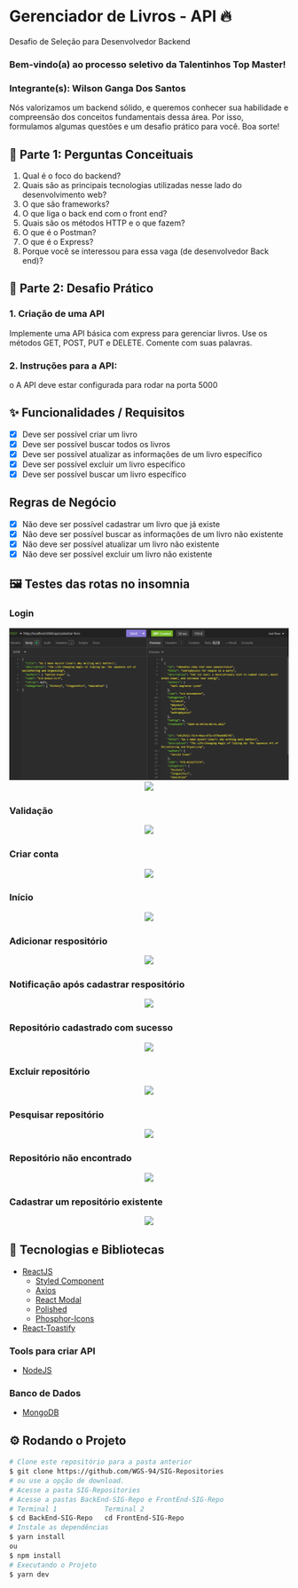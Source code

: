 <!-- Title -->
<h1> Gerenciador de Livros - API 🔥 </h1>

Desafio de Seleção para Desenvolvedor Backend

### Bem-vindo(a) ao processo seletivo da Talentinhos Top Master!

<h3>Integrante(s): Wilson Ganga Dos Santos</h3>

<p>
    Nós valorizamos um backend sólido, e queremos conhecer sua habilidade e compreensão dos
    conceitos fundamentais dessa área. Por isso, formulamos algumas questões e um desafio prático
    para você. Boa sorte!
</p>

</hr>

## 🚀 Parte 1: Perguntas Conceituais

1. Qual é o foco do backend?
2. Quais são as principais tecnologias utilizadas nesse lado do desenvolvimento web?
3. O que são frameworks?
4. O que liga o back end com o front end?
5. Quais são os métodos HTTP e o que fazem?
6. O que é o Postman?
7. O que é o Express?
8. Porque você se interessou para essa vaga (de desenvolvedor Back end)?

## 🚀 Parte 2: Desafio Prático

### 1. Criação de uma API

Implemente uma API básica com express para gerenciar livros. Use os métodos GET, POST, PUT e
DELETE. Comente com suas palavras.

### 2. Instruções para a API:

o A API deve estar configurada para rodar na porta 5000

## ✨ Funcionalidades / Requisitos

- [x] Deve ser possível criar um livro
- [x] Deve ser possível buscar todos os livros
- [x] Deve ser possível atualizar as informações de um livro específico
- [x] Deve ser possível excluir um livro específico
- [x] Deve ser possível buscar um livro específico

## Regras de Negócio

- [x] Não deve ser possível cadastrar um livro que já existe
- [x] Não deve ser possível buscar as informações de um livro não existente
- [x] Não deve ser possível atualizar um livro não existente
- [x] Não deve ser possível excluir um livro não existente

## 🖼️ Testes das rotas no insomnia

### Login

<!-- Logotipo -->
<div align="center">
  <img src="./assets/Cadastrar Livro.png">
</div>

<div align="center">
  <img src="https://user-images.githubusercontent.com/87288949/202943317-6cd92a93-3412-4a8f-9a0b-b5e61fc8a276.PNG">
</div>

### Validação

<div align="center">
  <img src="https://user-images.githubusercontent.com/87288949/202943327-1cecf634-86ee-437c-8f25-4832b1b4d9db.PNG">
</div>

### Criar conta

<div align="center">
  <img src="https://user-images.githubusercontent.com/87288949/202943324-56c3b259-2e19-420f-8637-ff7b07ccc231.PNG">
</div>

### Início

<div align="center">
  <img src="https://user-images.githubusercontent.com/87288949/202943315-e6df8642-9157-4246-bf39-5a2b20225583.PNG">
</div>

### Adicionar respositório

<div align="center">
  <img src="https://user-images.githubusercontent.com/87288949/202943308-520c8d4c-761e-4550-a587-cbd16d75763c.PNG">
</div>

### Notificação após cadastrar respositório

<div align="center">
  <img src="https://user-images.githubusercontent.com/87288949/202943322-cf3ecc23-c458-4179-b0b5-fe55d4c3f128.PNG">
</div>

### Repositório cadastrado com sucesso

<div align="center">
  <img src="https://user-images.githubusercontent.com/87288949/202943328-095854c7-3fe0-4eb2-ba0f-2c56f6af6b8b.PNG">
</div>

### Excluir repositório

<div align="center">
  <img src="https://user-images.githubusercontent.com/87288949/202943312-03be2761-9ca8-40ad-8274-36f3ea1ded3b.PNG">
</div>

### Pesquisar repositório

<div align="center">
  <img src="https://user-images.githubusercontent.com/87288949/202943325-bfd5bc22-204a-4c68-b39e-202b179cb28a.PNG">
</div>

### Repositório não encontrado

<div align="center">
  <img src="https://user-images.githubusercontent.com/87288949/202943320-4aba2d91-3ce9-43f6-9944-92745ce6d24a.PNG">
</div>

### Cadastrar um repositório existente

<div align="center">
  <img src="https://user-images.githubusercontent.com/87288949/202944636-1231f55f-b27f-4f63-ad85-f9842317eb28.PNG">
</div>

<!--
<div align="center">
  <img src="https://user-images.githubusercontent.com/87288949/202935078-acda0356-c205-430a-9cc5-3fa54f1c84be.gif">
</div>
-->

## 🧰 Tecnologias e Bibliotecas

* [ReactJS](https://pt-br.reactjs.org/tutorial/tutorial.html)
  * [Styled Component](https://www.npmjs.com/package/styled-components)
  * [Axios](https://www.npmjs.com/package/axios)
  * [React Modal](https://www.npmjs.com/package/react-modal)
  * [Polished](https://www.npmjs.com/package/polished)
  * [Phosphor-Icons](https://phosphoricons.com/)
* [React-Toastify](https://www.npmjs.com/package/react-toastify)


### Tools para criar API
 * [NodeJS](https://nodejs.org/en/)

### Banco de Dados
* [MongoDB](https://www.mongodb.com/pt-br)

## ⚙️ Rodando o Projeto
```bash
# Clone este repositório para a pasta anterior
$ git clone https://github.com/WGS-94/SIG-Repositories
# ou use a opção de download.
# Acesse a pasta SIG-Repositories
# Acesse a pastas BackEnd-SIG-Repo e FrontEnd-SIG-Repo
# Terminal 1            Terminal 2
$ cd BackEnd-SIG-Repo   cd FrontEnd-SIG-Repo
# Instale as dependências
$ yarn install
ou
$ npm install
# Executando o Projeto
$ yarn dev 
